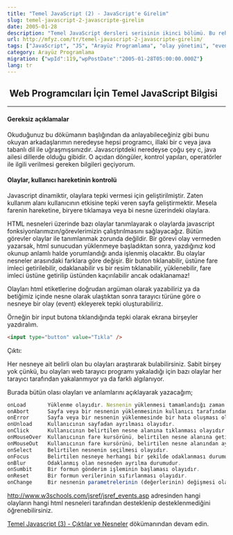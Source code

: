 ```yaml
---
title: "Temel JavaScript (2) - JavaScript'e Girelim"
slug: temel-javascript-2-javascripte-girelim
date: 2005-01-28
description: "Temel JavaScript dersleri serisinin ikinci bölümü. Bu rehber, JavaScript'te olay (event) yönetimine odaklanarak `onLoad`, `onClick`, `onMouseOver` gibi yaygın olayları ve kullanıcı etkileşimlerine nasıl tepki verileceğini açıklıyor."
url: http://mfyz.com/tr/temel-javascript-2-javascripte-girelim/
tags: ["JavaScript", "JS", "Arayüz Programlama", "olay yönetimi", "events", "DOM", "web geliştirme", "javascript dersleri"]
category: Arayüz Programlama
migration: {"wpId":119,"wpPostDate":"2005-01-28T05:00:00.000Z"}
lang: tr
---
```


##  Web Programcıları İçin Temel JavaScript Bilgisi

* * *

#### Gereksiz açıklamalar

Okuduğunuz bu dökümanın başlığından da anlayabileceğiniz gibi bunu okuyan arkadaşlarımın neredeyse hepsi programcı, illaki bir c veya java tabanlı dil ile uğraşmışsınızdır. Javascriptdeki neredeyse çoğu şey c, java ailesi dillerde olduğu gibidir. O açıdan döngüler, kontrol yapıları, operatörler ile ilgili verilmesi gereken bilgileri geçiyorum.

#### Olaylar, kullanıcı hareketinin kontrolü

Javascript dinamiktir, olaylara tepki vermesi için geliştirilmiştir. Zaten kullanım alanı kullanıcının etkisine tepki veren sayfa geliştirmektir. Mesela farenin hareketine, biryere tıklamaya veya bi nesne üzerindeki olaylara.

HTML nesneleri üzerinde bazı olaylar tanımlayarak o olaylarda javascript fonksiyonlarımızın/görevlerimizin çalıştırılmasını sağlayacağız. Bütün görevler olaylar ile tanımlanmak zorunda değildir. Bir görevi olay vermeden yazarsak, html sunucudan yüklenmeye başladıktan sonra, yazdığınız kod okunup anlamlı halde yorumlandığı anda işlenmiş olacaktır. Bu olaylar nesneler arasındaki farklara göre değişir. Bir buton tıklanabilir, üstüne fare imleci getirilebilir, odaklanabilir vs bir resim tıklanabilir, yüklenebilir, fare imleci üstüne getirilip üstünden kaçırılabilir ancak odaklanamaz!

Olayları html etiketlerine doğrudan argüman olarak yazabiliriz ya da betiğimiz içinde nesne olarak ulaştıktan sonra tarayıcı türüne göre o nesneye bir olay (event) ekleyerek tepki oluşturabiliriz.

Örneğin bir input butona tıklandığında tepki olarak ekrana birşeyler yazdıralım.

```html
<input type="button" value="Tıkla" />
```

Çıktı:

Her nesneye ait belirli olan bu olayları araştırarak bulabilirsiniz. Sabit birşey yok çünkü, bu olayları web tarayıcı programı yakaladığı için bazı olaylar her tarayıcı tarafından yakalanmıyor ya da farklı algılanıyor.

Burada bütün olası olayları ve anlamlarını açıklayarak yazacağım;

```js
onLoad       Yüklenme olayıdır. Nesnenin yüklenmesi tamamlandığı zaman gerçekleşmiş demektir.
onAbort      Sayfa veya bir nesnenin yüklenmesinin kullanıcı tarafından durdurulması olayıdır.
onError      Sayfa veya bir nesnenin yüklenmesinde bir hata oluşması olayıdır.
onUnload     Kullanıcının sayfadan ayrılması olayıdır.
onClick      Kullanıcının belirtilen nesne alanına tıklanması olayıdır.
onMouseOver  Kullanıcının fare kursörünü, belirtilen nesne alanına getirmesi olayıdır.
onMouseOut   Kullanıcının fare kursörünü, belirtilen nesne alanından ayırması olayıdır.
onSelect     Belirtilen nesnenin seçilmesi olayıdır.
onFocus      Belirtilen nesneye herhangi bir şekilde odaklanması durumudur.
onBlur       Odaklanmış olan nesneden ayrılma durumudur.
onSumbit     Bir formun gönderim işleminin başlaması olayıdır.
onReset      Bir formun verilerinin sıfırlanması olayıdır.
onChange     Bir nesnenin parametrelerinin (değerlerinin) değişmesi olayıdır.
```

http://www.w3schools.com/jsref/jsref_events.asp adresinden hangi olayların hangi html nesneleri tarafından desteklenip desteklenmediğini öğrenebilirsiniz.

[Temel Javascript (3) - Çıktılar ve Nesneler](/temel-javascript-3-ciktilar-ve-nesneler) dökümanından devam edin.
